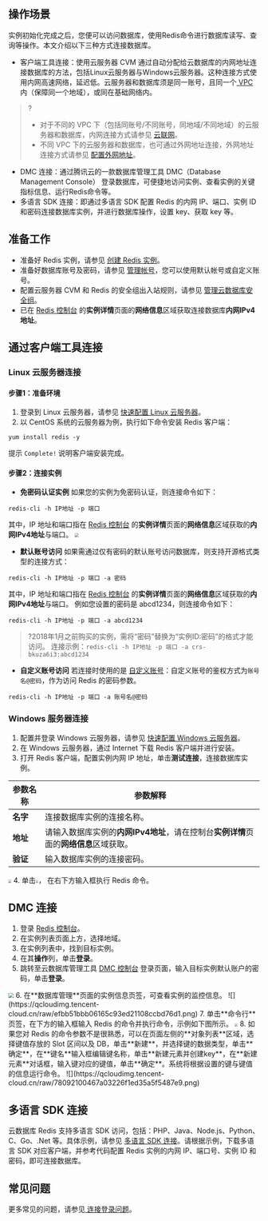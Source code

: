 ## 操作场景

实例初始化完成之后，您便可以访问数据库，使用Redis命令进行数据库读写、查询等操作。本文介绍以下三种方式连接数据库。

- 客户端工具连接：使用云服务器 CVM 通过自动分配给云数据库的内网地址连接数据库的方法，包括Linux云服务器与Windows云服务器。这种连接方式使用内网高速网络，延迟低。云服务器和数据库须是同一账号，且同一个[ VPC](https://cloud.tencent.com/document/product/215/20046) 内（保障同一个地域），或同在基础网络内。
> ?
> - 对于不同的 VPC 下（包括同账号/不同账号，同地域/不同地域）的云服务器和数据库，内网连接方式请参见 [云联网](https://cloud.tencent.com/document/product/877)。
> - 不同 VPC 下的云服务器和数据库，也可通过外网地址连接，外网地址连接方式请参见  [配置外网地址](https://cloud.tencent.com/document/product/239/63527)。
-  DMC 连接：通过腾讯云的一款数据库管理工具  DMC（Database Management Console） 登录数据库，可便捷地访问实例、查看实例的关键指标信息、运行Redis命令等。
- 多语言 SDK 连接：即通过多语言 SDK 配置 Redis 的内网 IP、端口、实例 ID 和密码连接数据库实例，并进行数据库操作，设置 key、获取 key 等。

## 准备工作

- 准备好 Redis 实例，请参见 [创建 Redis 实例](https://cloud.tencent.com/document/product/239/30871)。
- 准备好数据库账号及密码，请参见 [管理帐号](https://cloud.tencent.com/document/product/239/36710)，您可以使用默认帐号或自定义账号。
- 配置云服务器 CVM 和 Redis 的安全组出入站规则，请参见 [管理云数据库安全组](https://cloud.tencent.com/document/product/239/30911)。
- 已在 [Redis 控制台](https://console.cloud.tencent.com/redis) 的**实例详情**页面的**网络信息**区域获取连接数据库**内网IPv4地址**。

## 通过客户端工具连接
### Linux 云服务器连接
#### 步骤1：准备环境

1. 登录到 Linux 云服务器，请参见 [快速配置 Linux 云服务器](https://cloud.tencent.com/document/product/213/2936)。
2. 以 CentOS 系统的云服务器为例，执行如下命令安装 Redis 客户端：
```
yum install redis -y
```
提示 `Complete!` 说明客户端安装完成。

#### 步骤2：连接实例
- **免密码认证实例**
如果您的实例为免密码认证，则连接命令如下：
```
redis-cli -h IP地址 -p 端口
```
其中，IP 地址和端口指在 [Redis 控制台](https://console.cloud.tencent.com/redis) 的**实例详情**页面的**网络信息**区域获取的**内网IPv4地址**与端口。
<img src="https://qcloudimg.tencent-cloud.cn/raw/7ea367b16f92cac9d382d37755380190.png" style="zoom:50%;" />

- **默认账号访问**
如果需通过仅有密码的默认账号访问数据库，则支持开源格式类型的连接方式：
```
redis-cli -h IP地址 -p 端口 -a 密码
```
其中，IP 地址和端口指在 [Redis 控制台](https://console.cloud.tencent.com/redis) 的**实例详情**页面的**网络信息**区域获取的**内网IPv4地址**与端口。
例如您设置的密码是 abcd1234，则连接命令如下：
```
redis-cli -h IP地址 -p 端口 -a abcd1234
```
>?2018年1月之前购买的实例，需将“密码”替换为“实例ID:密码”的格式才能访问。
>连接示例：`redis-cli -h IP地址 -p 端口 -a crs-bkuza6i3:abcd1234`

- **自定义账号访问**
若连接时使用的是 [自定义账号](https://cloud.tencent.com/document/product/239/36710)：自定义账号的鉴权方式为`账号名@密码`，作为访问 Redis 的密码参数。
```
redis-cli -h IP地址 -p 端口 -a 账号名@密码
```

### Windows 服务器连接

1. 配置并登录 Windows 云服务器，请参见 [快速配置 Windows 云服务器](https://cloud.tencent.com/document/product/213/2764)。
2. 在 Windows  云服务器，通过 Internet 下载 Redis 客户端并进行安装。
3. 打开 Redis 客户端，配置实例内网 IP 地址，单击**测试连接**，连接数据库实例。
<table>
<thead><tr><th>参数名称</th><th>参数解释</th></tr></thead>
<tbody><tr>
<td><strong>名字</strong></td>
<td>连接数据库实例的连接名称。</td></tr>
<tr>
<td><strong>地址</strong></td>
<td>请输入数据库实例的<strong>内网IPv4地址</strong>，请在控制台<strong>实例详情</strong>页面的<strong>网络信息</strong>区域获取。</td></tr>
<tr>
<td><strong>验证</strong></td>
<td>输入数据库实例的连接密码。</td></tr>
</tbody></table>
<img src="https://qcloudimg.tencent-cloud.cn/raw/e55154907d4c8df98798cb0a0b9b56d1.png" style="zoom: 40%;" />
4. 单击<img src="https://qcloudimg.tencent-cloud.cn/raw/23cac0a46eda69586ec354d1b186777a.png" style="zoom:33%;" />， 在右下方输入框执行 Redis 命令。

##  DMC 连接

1. 登录 [Redis 控制台](https://console.cloud.tencent.com/redis)。
2. 在实例列表页面上方，选择地域。
3. 在实例列表中，找到目标实例。
4. 在其**操作**列，单击**登录**。
5. 跳转至云数据库管理工具 [DMC 控制台](https://bj-dmc.cloud.tencent.com/v2/qcloudLogin/login) 登录页面，输入目标实例默认账户的密码，单击**登录**。
<img src="https://qcloudimg.tencent-cloud.cn/raw/f2af1b50cfe1d9d7321b10beece8e043.png" style="zoom:67%;" />
6. 在**数据库管理**页面的实例信息页签，可查看实例的监控信息。
![](https://qcloudimg.tencent-cloud.cn/raw/efbb51bbb06165c93ed21108ccbd76d1.png)
7. 单击**命令行**页签，在下方的输入框输入 Redis 的命令并执行命令，示例如下图所示。
<img src="https://qcloudimg.tencent-cloud.cn/raw/ab2d86e213b760dbd246c07d064df1b7.png" style="zoom: 38%;" />
8. 如果您对 Redis 的命令参数不是很熟悉，可以在页面左侧的**对象列表**区域，选择键值存放的 Slot 区间以及 DB，单击**新建**，并选择键的数据类型，单击**确定**，在**键名**输入框编辑键名称，单击**新建元素并创建key**，在**新建元素**对话框，输入键对应的键值，单击**确定**。系统将根据设置的键与键值的信息运行命令。
![](https://qcloudimg.tencent-cloud.cn/raw/78092100467a03226f1ed35a5f5487e9.png)

## 多语言 SDK 连接
云数据库 Redis 支持多语言 SDK 访问，包括：PHP、Java、Node.js、Python、C、Go、.Net 等。具体示例，请参见 [多语言 SDK 连接](https://cloud.tencent.com/document/product/239/30884)。请根据示例，下载多语言 SDK 对应客户端，并参考代码配置 Redis 实例的内网 IP、端口号、实例 ID 和密码，即可连接数据库。

## 常见问题

更多常见的问题，请参见[ 连接登录问题](https://cloud.tencent.com/document/product/239/18664)。
